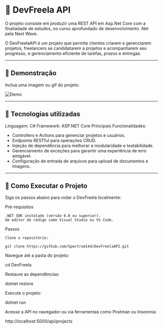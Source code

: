 ﻿# 🚀 DevFreela API

O projeto consiste em produzir uma REST API em Asp.Net Core com a finaliadade de estudos, no curso aprofundado de desenvolvimento .Net pela Next Wave.

O DevFreelaAPI é um projeto que permite clientes criarem e gerenciarem projetos, freelancers se candidatarem a projetos e acompanharem seu progresso, e gerenciamento eficiente de tarefas, prazos e entregas.



---

## 📸 Demonstração

Inclua uma imagem ou gif do projeto:

![Demo](link-da-imagem-ou-gif)

---

## 🧰 Tecnologias utilizadas

Linguagem: C#
Framework: ASP.NET Core
Principais Funcionalidades:
- Controllers e Actions para gerenciar projetos e usuários.
- Endpoints RESTful para operações CRUD.
- Injeção de dependência para melhorar a modularidade e testabilidade.
- Gerenciamento de exceções para garantir uma experiência de erro amigável.
- Configuração de entrada de arquivos para upload de documentos e imagens.


---

## 📂 Como Executar o Projeto

Siga os passos abaixo para rodar o DevFreela localmente:

Pré-requisitos

    .NET SDK instalado (versão 6.0 ou superior).
    Um editor de código como Visual Studio ou VS Code.

Passos

    Clone o repositório:

    git clone https://github.com/Spectrum144/DevFreelaAPI.git

Navegue até a pasta do projeto:

cd DevFreela

Restaure as dependências:

 dotnet restore

Execute o projeto:

 dotnet run

Acesse a API no navegador ou via ferramentas como Postman ou Insomnia:

http://localhost:5000/api/projects

